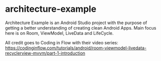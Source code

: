# architecture-example
Architecture Example is an Android Studio project with the purpose of getting a better understanding of creating clean Android Apps.
Main focus here is on Room, ViewModel, LiveData and LifeCycle.

All credit goes to Coding in Flow with their video series:
https://codinginflow.com/tutorials/android/room-viewmodel-livedata-recyclerview-mvvm/part-1-introduction
